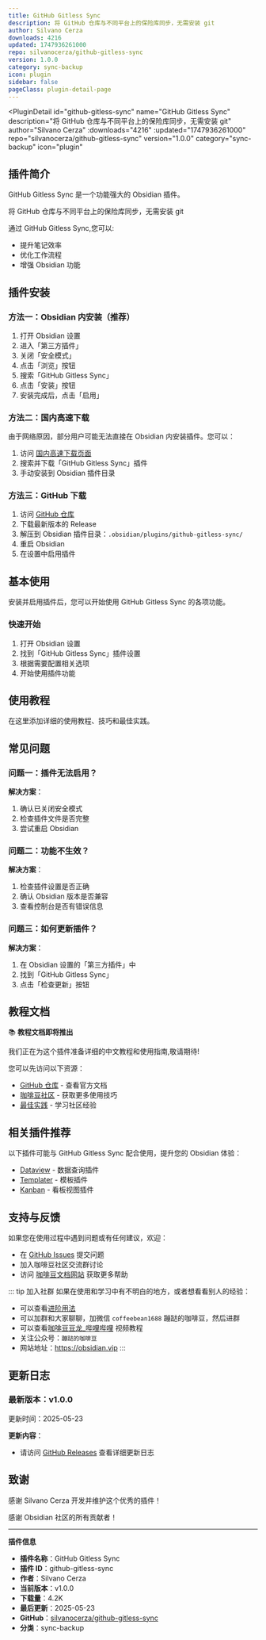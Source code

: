 ```yaml
---
title: GitHub Gitless Sync
description: 将 GitHub 仓库与不同平台上的保险库同步，无需安装 git
author: Silvano Cerza
downloads: 4216
updated: 1747936261000
repo: silvanocerza/github-gitless-sync
version: 1.0.0
category: sync-backup
icon: plugin
sidebar: false
pageClass: plugin-detail-page
---
```


<PluginDetail
  id="github-gitless-sync"
  name="GitHub Gitless Sync"
  description="将 GitHub 仓库与不同平台上的保险库同步，无需安装 git"
  author="Silvano Cerza"
  :downloads="4216"
  :updated="1747936261000"
  repo="silvanocerza/github-gitless-sync"
  version="1.0.0"
  category="sync-backup"
  icon="plugin"
>

<!-- AUTO_GENERATED_START -->
## 插件简介

GitHub Gitless Sync 是一个功能强大的 Obsidian 插件。

将 GitHub 仓库与不同平台上的保险库同步，无需安装 git

通过 GitHub Gitless Sync,您可以:

- 提升笔记效率
- 优化工作流程
- 增强 Obsidian 功能

<!-- AUTO_GENERATED_END -->

<!-- AUTO_GENERATED_START -->
## 插件安装

### 方法一：Obsidian 内安装（推荐）

1. 打开 Obsidian 设置
2. 进入「第三方插件」
3. 关闭「安全模式」
4. 点击「浏览」按钮
5. 搜索「GitHub Gitless Sync」
6. 点击「安装」按钮
7. 安装完成后，点击「启用」

### 方法二：国内高速下载

由于网络原因，部分用户可能无法直接在 Obsidian 内安装插件。您可以：

1. 访问 [国内高速下载页面](/zh/documentation/obsidian-plugins-download.html)
2. 搜索并下载「GitHub Gitless Sync」插件
3. 手动安装到 Obsidian 插件目录

### 方法三：GitHub 下载

1. 访问 [GitHub 仓库](https://github.com/silvanocerza/github-gitless-sync)
2. 下载最新版本的 Release
3. 解压到 Obsidian 插件目录：`.obsidian/plugins/github-gitless-sync/`
4. 重启 Obsidian
5. 在设置中启用插件

## 基本使用

安装并启用插件后，您可以开始使用 GitHub Gitless Sync 的各项功能。

### 快速开始

1. 打开 Obsidian 设置
2. 找到「GitHub Gitless Sync」插件设置
3. 根据需要配置相关选项
4. 开始使用插件功能

<!-- AUTO_GENERATED_END -->

<!-- CUSTOM_CONTENT_START:tutorial -->
## 使用教程

在这里添加详细的使用教程、技巧和最佳实践。

<!-- CUSTOM_CONTENT_END:tutorial -->

<!-- SHARED_CONTENT_START -->
## 常见问题

### 问题一：插件无法启用？

**解决方案**：
1. 确认已关闭安全模式
2. 检查插件文件是否完整
3. 尝试重启 Obsidian

### 问题二：功能不生效？

**解决方案**：
1. 检查插件设置是否正确
2. 确认 Obsidian 版本是否兼容
3. 查看控制台是否有错误信息

### 问题三：如何更新插件？

**解决方案**：
1. 在 Obsidian 设置的「第三方插件」中
2. 找到「GitHub Gitless Sync」
3. 点击「检查更新」按钮

## 教程文档

📚 **教程文档即将推出**

我们正在为这个插件准备详细的中文教程和使用指南,敬请期待!

您可以先访问以下资源：
- [GitHub 仓库](https://github.com/silvanocerza/github-gitless-sync) - 查看官方文档
- [咖啡豆社区](/zh/bases/) - 获取更多使用技巧
- [最佳实践](/zh/best-practices/) - 学习社区经验

## 相关插件推荐

以下插件可能与 GitHub Gitless Sync 配合使用，提升您的 Obsidian 体验：

- [Dataview](/zh/plugins/dataview.html) - 数据查询插件
- [Templater](/zh/plugins/templater-obsidian.html) - 模板插件
- [Kanban](/zh/plugins/obsidian-kanban.html) - 看板视图插件

## 支持与反馈

如果您在使用过程中遇到问题或有任何建议，欢迎：

- 在 [GitHub Issues](https://github.com/silvanocerza/github-gitless-sync/issues) 提交问题
- 加入咖啡豆社区交流群讨论
- 访问 [咖啡豆文档网站](https://obsidian.vip) 获取更多帮助

::: tip 加入社群
如果在使用和学习中有不明白的地方，或者想看看别人的经验：
- 可以查看[进阶用法](/zh/advanced)
- 可以加群和大家聊聊，加微信 `coffeebean1688` 蹦跶的咖啡豆，然后进群
- 可以查看[咖啡豆豆龙_哔哩哔哩](https://space.bilibili.com/618777356) 视频教程
- 关注公众号：`蹦跶的咖啡豆`
- 网站地址：https://obsidian.vip
:::
<!-- SHARED_CONTENT_END -->

<!-- AUTO_GENERATED_START -->
## 更新日志

### 最新版本：v1.0.0

更新时间：2025-05-23

**更新内容**：
- 请访问 [GitHub Releases](https://github.com/silvanocerza/github-gitless-sync/releases) 查看详细更新日志

## 致谢

感谢 Silvano Cerza 开发并维护这个优秀的插件！

感谢 Obsidian 社区的所有贡献者！

---

**插件信息**
- **插件名称**：GitHub Gitless Sync
- **插件 ID**：github-gitless-sync
- **作者**：Silvano Cerza
- **当前版本**：v1.0.0
- **下载量**：4.2K
- **最后更新**：2025-05-23
- **GitHub**：[silvanocerza/github-gitless-sync](https://github.com/silvanocerza/github-gitless-sync)
- **分类**：sync-backup
<!-- AUTO_GENERATED_END -->

</PluginDetail>

